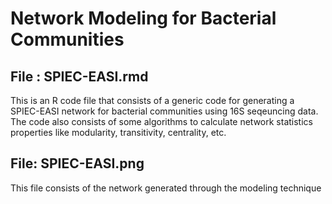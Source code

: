 # Network Modeling for Bacterial Communities

## File : SPIEC-EASI.rmd 
This is an R code file that consists of a generic code for generating a SPIEC-EASI network for bacterial communities using 16S seqeuncing data. The code also consists of some algorithms to calculate network statistics properties like modularity, transitivity, centrality, etc.

## File: SPIEC-EASI.png
This file consists of the network generated through the modeling technique
